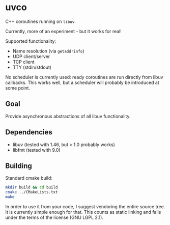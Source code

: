 # uvco

C++ coroutines running on `libuv`.

Currently, more of an experiment - but it works for real!

Supported functionality:

* Name resolution (via `getaddrinfo`)
* UDP client/server
* TCP client
* TTY (stdin/stdout)

No scheduler is currently used: ready coroutines are run directly from libuv
callbacks. This works well, but a scheduler will probably be introduced at some
point.

## Goal

Provide asynchronous abstractions of all libuv functionality.

## Dependencies

* libuv (tested with 1.46, but > 1.0 probably works)
* libfmt (tested with 9.0)

## Building

Standard cmake build:

```bash
mkdir build && cd build
cmake ../CMakeLists.txt
make
```

In order to use it from your code, I suggest vendoring the entire source tree.
It is currently simple enough for that. This counts as static linking and falls
under the terms of the license (GNU LGPL 2.1).

